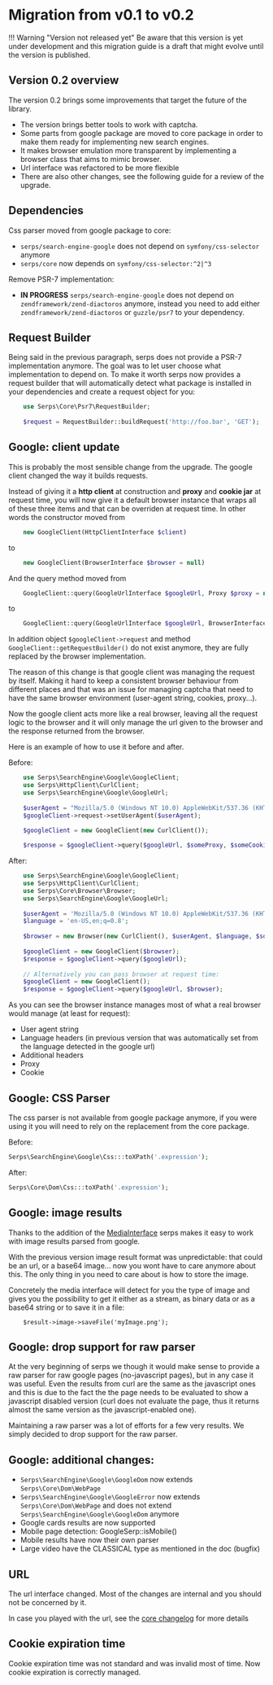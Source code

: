 Migration from v0.1 to v0.2
===========================

!!! Warning "Version not released yet"
    Be aware that this version is yet under development and this migration guide is a draft that might evolve until
    the version is published.

Version 0.2 overview
--------------------

The version 0.2 brings some improvements that target the future of the library. 

- The version brings better tools to work with captcha. 
- Some parts from google package are moved to core package 
in order to make them ready for implementing new search engines. 
- It makes browser emulation more transparent by implementing a browser class that aims to mimic browser.
- Url interface was refactored to be more flexible
- There are also other changes, see the following guide for a review of the upgrade.



## Dependencies

Css parser moved from google package to core:

- ``serps/search-engine-google`` does not depend on ``symfony/css-selector`` anymore
- ``serps/core`` now depends on ``symfony/css-selector:^2|^3``

Remove PSR-7 implementation:

- **IN PROGRESS** ``serps/search-engine-google`` does not depend on ``zendframework/zend-diactoros`` anymore,
instead you need to add either ``zendframework/zend-diactoros`` or ``guzzle/psr7`` to your dependency. 

## Request Builder

Being said in the previous paragraph, serps does not provide a PSR-7 implementation anymore. 
The goal was to let user choose what implementation to depend on. To make it worth serps now provides 
a request builder that will automatically detect what package is installed in your dependencies and create
a request object for you:

```php
    use Serps\Core\Psr7\RequestBuilder;
    
    $request = RequestBuilder::buildRequest('http://foo.bar', 'GET');
```


## Google: client update

This is probably the most sensible change from the upgrade. The google client changed the way it builds requests.

Instead of giving it a **http client** at construction and **proxy** and **cookie jar** at request time, you will now
give it a default browser instance that wraps all of these three items and that can be overriden at request time.
In other words the constructor moved from 

```php
    new GoogleClient(HttpClientInterface $client)
```
     
to 

```php
    new GoogleClient(BrowserInterface $browser = null)
``` 


And the query method moved from 

```php
    GoogleClient::query(GoogleUrlInterface $googleUrl, Proxy $proxy = null, CookieJarInterface $cookieJar = null)
```
                                                                                                                    
to 

```php
    GoogleClient::query(GoogleUrlInterface $googleUrl, BrowserInterface $browser = null)
```

In addition object ``$googleClient->request``  and method ``GoogleClient::getRequestBuilder()`` do not exist anymore,
they are fully replaced by the browser implementation.

The reason of this change is that google client was managing the request by itself. Making it hard to keep a consistent
browser behaviour from different places and that was an issue for managing captcha that need to have the same
browser environment (user-agent string, cookies, proxy...).
 
Now the google client acts more like a real browser, leaving all the request logic to the browser and it will only
manage the url given to the browser and the response returned from the browser.

Here is an example of how to use it before and after.

Before:

```php
    use Serps\SearchEngine\Google\GoogleClient;
    use Serps\HttpClient\CurlClient;
    use Serps\SearchEngine\Google\GoogleUrl;
    
    $userAgent = "Mozilla/5.0 (Windows NT 10.0) AppleWebKit/537.36 (KHTML, like Gecko) Chrome/40.0.2214.93 Safari/537.36";
    $googleClient->request->setUserAgent($userAgent);
    
    $googleClient = new GoogleClient(new CurlClient());

    $response = $googleClient->query($googleUrl, $someProxy, $someCookies);
```

After:

```php
    use Serps\SearchEngine\Google\GoogleClient;
    use Serps\HttpClient\CurlClient;
    use Serps\Core\Browser\Browser;
    use Serps\SearchEngine\Google\GoogleUrl;
    
    $userAgent = 'Mozilla/5.0 (Windows NT 10.0) AppleWebKit/537.36 (KHTML, like Gecko) Chrome/40.0.2214.93 Safari/537.36';
    $language = 'en-US,en;q=0.8';
    
    $browser = new Browser(new CurlClient(), $userAgent, $language, $someProxy, $someCookies);
   
    $googleClient = new GoogleClient($browser);
    $response = $googleClient->query($googleUrl);
    
    // Alternatively you can pass browser at request time:
    $googleClient = new GoogleClient();
    $response = $googleClient->query($googleUrl, $browser);
```

As you can see the browser instance manages most of what a real browser would manage (at least for request):

- User agent string
- Language headers (in previous version that was automatically set from the language detected in the google url) 
- Additional headers
- Proxy
- Cookie


## Google: CSS Parser

The css parser is not available from google package anymore, if you were using it you will need to rely on the 
replacement from the core package.

Before:

```php
Serps\SearchEngine\Google\Css:::toXPath('.expression');
```

After:

```php
Serps\Core\Dom\Css:::toXPath('.expression');
```

## Google: image results

Thanks to the addition of the [MediaInterface](#MediaInterface) serps makes it easy to work with image results parsed 
from google. 

With the previous version image result format was unpredictable: that could be an url, or a base64 image... 
now you wont have to care anymore about this. The only thing in you need to care about is how to store the image.

Concretely the media interface will detect for you the type of image and gives you the possibility to get it
either as a stream, as binary data or as a base64 string or to save it in a file:

```
    $result->image->saveFile('myImage.png');
```

## Google: drop support for raw parser

At the very beginning of serps we though it would make sense to provide a raw parser for raw google pages 
(no-javascript pages), but in any case it was useful. Even the results from curl are the same as the javascript ones
and this is due to the fact the the page needs to be evaluated to show a javascript disabled version (curl does 
not evaluate the page, thus it returns almost the same version as the javascript-enabled one).

Maintaining a raw parser was a lot of efforts for a few very results. We simply decided to drop support for the raw parser.

## Google: additional changes:

- ``Serps\SearchEngine\Google\GoogleDom`` now extends ``Serps\Core\Dom\WebPage`` 
- ``Serps\SearchEngine\Google\GoogleError`` now extends ``Serps\Core\Dom\WebPage`` 
    and does not extend ``Serps\SearchEngine\Google\GoogleDom`` anymore
- Google cards results are now supported
- Mobile page detection: GoogleSerp::isMobile() 
- Mobile results have now their own parser
- Large video have the CLASSICAL type as mentioned in the doc (bugfix)

## URL

The url interface changed. Most of the changes are internal and you should not be concerned by it.

In case you played with the url, 
see the [core changelog](https://github.com/serp-spider/core/blob/master/CHANGELOG.md) for more details

## Cookie expiration time

Cookie expiration time was not standard and was invalid most of time. Now cookie expiration is correctly managed.
